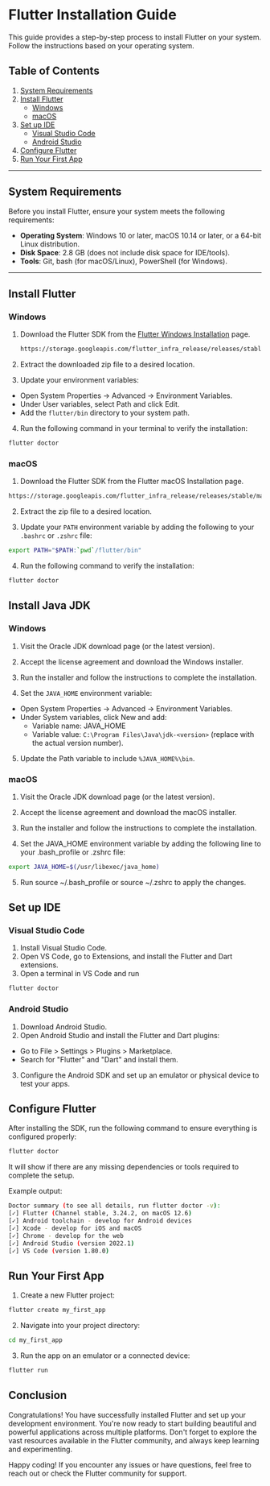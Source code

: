 # Flutter Installation Guide

This guide provides a step-by-step process to install Flutter on your system. Follow the instructions based on your operating system.

## Table of Contents

1. [System Requirements](#system-requirements)
2. [Install Flutter](#install-flutter)
   - [Windows](#windows)
   - [macOS](#macos)
3. [Set up IDE](#set-up-ide)
   - [Visual Studio Code](#visual-studio-code)
   - [Android Studio](#android-studio)
4. [Configure Flutter](#configure-flutter)
5. [Run Your First App](#run-your-first-app)

---

## System Requirements

Before you install Flutter, ensure your system meets the following requirements:

- **Operating System**: Windows 10 or later, macOS 10.14 or later, or a 64-bit Linux distribution.
- **Disk Space**: 2.8 GB (does not include disk space for IDE/tools).
- **Tools**: Git, bash (for macOS/Linux), PowerShell (for Windows).

---

## Install Flutter

### Windows

1. Download the Flutter SDK from the [Flutter Windows Installation](https://docs.flutter.dev/get-started/install/windows) page.

   ```bash
   https://storage.googleapis.com/flutter_infra_release/releases/stable/windows/flutter_windows_3.24.2-stable.zip
   ```
2. Extract the downloaded zip file to a desired location.

3. Update your environment variables:

- Open System Properties → Advanced → Environment Variables.
- Under User variables, select Path and click Edit.
- Add the `flutter/bin` directory to your system path.
  
4. Run the following command in your terminal to verify the installation:

```bash
flutter doctor
```
### macOS
1. Download the Flutter SDK from the Flutter macOS Installation page.
```bash
https://storage.googleapis.com/flutter_infra_release/releases/stable/macos/flutter_macos_3.24.2-stable.zip
```
2. Extract the zip file to a desired location.

3. Update your `PATH` environment variable by adding the following to your `.bashrc` or `.zshrc` file:
```bash
export PATH="$PATH:`pwd`/flutter/bin"
```
4. Run the following command to verify the installation:
```bash
flutter doctor
```
## Install Java JDK
### Windows
1. Visit the Oracle JDK download page (or the latest version).

2. Accept the license agreement and download the Windows installer.

3. Run the installer and follow the instructions to complete the installation.

4. Set the `JAVA_HOME` environment variable:

- Open System Properties → Advanced → Environment Variables.
- Under System variables, click New and add:
   - Variable name: JAVA_HOME
   - Variable value: `C:\Program Files\Java\jdk-<version>` (replace <version> with the actual version number).
5. Update the Path variable to include `%JAVA_HOME%\bin`.
### macOS
1. Visit the Oracle JDK download page (or the latest version).

2. Accept the license agreement and download the macOS installer.

3. Run the installer and follow the instructions to complete the installation.

4. Set the JAVA_HOME environment variable by adding the following line to your .bash_profile or .zshrc file:

```bash
export JAVA_HOME=$(/usr/libexec/java_home)
```
5. Run source ~/.bash_profile or source ~/.zshrc to apply the changes.
## Set up IDE
### Visual Studio Code
1. Install Visual Studio Code.
2. Open VS Code, go to Extensions, and install the Flutter and Dart extensions.
3. Open a terminal in VS Code and run

```bash
flutter doctor
```
### Android Studio
1. Download Android Studio.
2. Open Android Studio and install the Flutter and Dart plugins:
- Go to File > Settings > Plugins > Marketplace.
- Search for "Flutter" and "Dart" and install them.
3. Configure the Android SDK and set up an emulator or physical device to test your apps.
## Configure Flutter
After installing the SDK, run the following command to ensure everything is configured properly:
```bash
flutter doctor
```
It will show if there are any missing dependencies or tools required to complete the setup.

Example output:
```bash
Doctor summary (to see all details, run flutter doctor -v):
[✓] Flutter (Channel stable, 3.24.2, on macOS 12.6)
[✓] Android toolchain - develop for Android devices
[✓] Xcode - develop for iOS and macOS
[✓] Chrome - develop for the web
[✓] Android Studio (version 2022.1)
[✓] VS Code (version 1.80.0)
```
## Run Your First App
1. Create a new Flutter project:
```bash
flutter create my_first_app
```
2. Navigate into your project directory:

```bash
cd my_first_app
```
3. Run the app on an emulator or a connected device:

```bash
flutter run
```
## Conclusion
Congratulations! You have successfully installed Flutter and set up your development environment. You're now ready to start building beautiful and powerful applications across multiple platforms. Don't forget to explore the vast resources available in the Flutter community, and always keep learning and experimenting.

Happy coding! If you encounter any issues or have questions, feel free to reach out or check the Flutter community for support.
